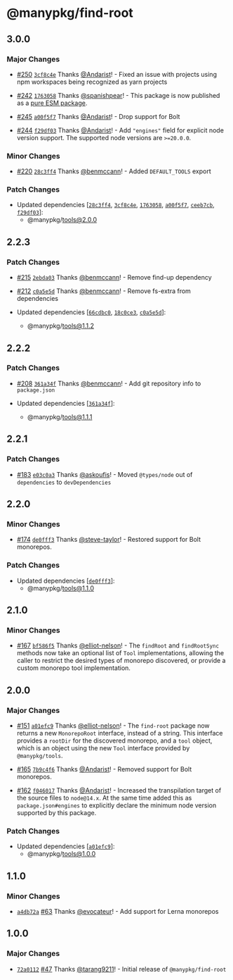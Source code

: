 # @manypkg/find-root

## 3.0.0

### Major Changes

- [#250](https://github.com/Thinkmill/manypkg/pull/250) [`3cf8c4e`](https://github.com/Thinkmill/manypkg/commit/3cf8c4e5d49fa703df73eafd26c730491908de75) Thanks [@Andarist](https://github.com/Andarist)! - Fixed an issue with projects using npm workspaces being recognized as yarn projects

- [#242](https://github.com/Thinkmill/manypkg/pull/242) [`1763058`](https://github.com/Thinkmill/manypkg/commit/1763058f9e6a1e85e5720656301d18ca10bda426) Thanks [@spanishpear](https://github.com/spanishpear)! - This package is now published as a [pure ESM package](https://gist.github.com/sindresorhus/a39789f98801d908bbc7ff3ecc99d99c).

- [#245](https://github.com/Thinkmill/manypkg/pull/245) [`a00f5f7`](https://github.com/Thinkmill/manypkg/commit/a00f5f7179cbe0ba60d7d8e0c47c512b67712da2) Thanks [@Andarist](https://github.com/Andarist)! - Drop support for Bolt

- [#244](https://github.com/Thinkmill/manypkg/pull/244) [`f29df03`](https://github.com/Thinkmill/manypkg/commit/f29df03867a909c644e4838d62997427aeadc079) Thanks [@Andarist](https://github.com/Andarist)! - Add `"engines"` field for explicit node version support. The supported node versions are `>=20.0.0`.

### Minor Changes

- [#220](https://github.com/Thinkmill/manypkg/pull/220) [`28c3ff4`](https://github.com/Thinkmill/manypkg/commit/28c3ff4bd091565f480e00f407c3f4ebea3536a5) Thanks [@benmccann](https://github.com/benmccann)! - Added `DEFAULT_TOOLS` export

### Patch Changes

- Updated dependencies [[`28c3ff4`](https://github.com/Thinkmill/manypkg/commit/28c3ff4bd091565f480e00f407c3f4ebea3536a5), [`3cf8c4e`](https://github.com/Thinkmill/manypkg/commit/3cf8c4e5d49fa703df73eafd26c730491908de75), [`1763058`](https://github.com/Thinkmill/manypkg/commit/1763058f9e6a1e85e5720656301d18ca10bda426), [`a00f5f7`](https://github.com/Thinkmill/manypkg/commit/a00f5f7179cbe0ba60d7d8e0c47c512b67712da2), [`ceeb7cb`](https://github.com/Thinkmill/manypkg/commit/ceeb7cb634cccdbad57ae830823c96f2d5674ca3), [`f29df03`](https://github.com/Thinkmill/manypkg/commit/f29df03867a909c644e4838d62997427aeadc079)]:
  - @manypkg/tools@2.0.0

## 2.2.3

### Patch Changes

- [#215](https://github.com/Thinkmill/manypkg/pull/215) [`2ebda03`](https://github.com/Thinkmill/manypkg/commit/2ebda036b38d9111ef49085944972659f7c620a5) Thanks [@benmccann](https://github.com/benmccann)! - Remove find-up dependency

- [#212](https://github.com/Thinkmill/manypkg/pull/212) [`c0a5e5d`](https://github.com/Thinkmill/manypkg/commit/c0a5e5dcd096898fa1c196d9bbe19587055e2924) Thanks [@benmccann](https://github.com/benmccann)! - Remove fs-extra from dependencies

- Updated dependencies [[`66cdbc0`](https://github.com/Thinkmill/manypkg/commit/66cdbc0ab4f493351724b05189dc89d51d4dadf6), [`18c0ce3`](https://github.com/Thinkmill/manypkg/commit/18c0ce3667192e5128d8962267aff7e61cce23a4), [`c0a5e5d`](https://github.com/Thinkmill/manypkg/commit/c0a5e5dcd096898fa1c196d9bbe19587055e2924)]:
  - @manypkg/tools@1.1.2

## 2.2.2

### Patch Changes

- [#208](https://github.com/Thinkmill/manypkg/pull/208) [`361a34f`](https://github.com/Thinkmill/manypkg/commit/361a34faac94f7a954bbe00321647fc99ae76c17) Thanks [@benmccann](https://github.com/benmccann)! - Add git repository info to `package.json`

- Updated dependencies [[`361a34f`](https://github.com/Thinkmill/manypkg/commit/361a34faac94f7a954bbe00321647fc99ae76c17)]:
  - @manypkg/tools@1.1.1

## 2.2.1

### Patch Changes

- [#183](https://github.com/Thinkmill/manypkg/pull/183) [`e03c0a3`](https://github.com/Thinkmill/manypkg/commit/e03c0a3bca83d6104ca4671703986996be2b829f) Thanks [@askoufis](https://github.com/askoufis)! - Moved `@types/node` out of `dependencies` to `devDependencies`

## 2.2.0

### Minor Changes

- [#174](https://github.com/Thinkmill/manypkg/pull/174) [`de0fff3`](https://github.com/Thinkmill/manypkg/commit/de0fff37af9e6dc21b75b7115381483c1e85b8a7) Thanks [@steve-taylor](https://github.com/steve-taylor)! - Restored support for Bolt monorepos.

### Patch Changes

- Updated dependencies [[`de0fff3`](https://github.com/Thinkmill/manypkg/commit/de0fff37af9e6dc21b75b7115381483c1e85b8a7)]:
  - @manypkg/tools@1.1.0

## 2.1.0

### Minor Changes

- [#167](https://github.com/Thinkmill/manypkg/pull/167) [`bf586f5`](https://github.com/Thinkmill/manypkg/commit/bf586f56f14f213ac7d3e4c1ee85ef8456872c3c) Thanks [@elliot-nelson](https://github.com/elliot-nelson)! - The `findRoot` and `findRootSync` methods now take an optional list of `Tool` implementations, allowing the caller to restrict the desired types of monorepo discovered, or provide a custom monorepo tool implementation.

## 2.0.0

### Major Changes

- [#151](https://github.com/Thinkmill/manypkg/pull/151) [`a01efc9`](https://github.com/Thinkmill/manypkg/commit/a01efc9c25900b7d21b6d517a2021b021f8b3922) Thanks [@elliot-nelson](https://github.com/elliot-nelson)! - The `find-root` package now returns a new `MonorepoRoot` interface, instead of a string. This interface provides a `rootDir` for the discovered monorepo, and a `tool` object, which is an object using the new `Tool` interface provided by `@manypkg/tools`.

* [#165](https://github.com/Thinkmill/manypkg/pull/165) [`7b9c4f6`](https://github.com/Thinkmill/manypkg/commit/7b9c4f6d9a73de8b3cc45af5abc8af47f6b9206c) Thanks [@Andarist](https://github.com/Andarist)! - Removed support for Bolt monorepos.

- [#162](https://github.com/Thinkmill/manypkg/pull/162) [`f046017`](https://github.com/Thinkmill/manypkg/commit/f046017af2349f0c1bbc5b25224da0ede8ddc2d6) Thanks [@Andarist](https://github.com/Andarist)! - Increased the transpilation target of the source files to `node@14.x`. At the same time added this as `package.json#engines` to explicitly declare the minimum node version supported by this package.

### Patch Changes

- Updated dependencies [[`a01efc9`](https://github.com/Thinkmill/manypkg/commit/a01efc9c25900b7d21b6d517a2021b021f8b3922)]:
  - @manypkg/tools@1.0.0

## 1.1.0

### Minor Changes

- [`a4db72a`](https://github.com/Thinkmill/manypkg/commit/a4db72a8b272f1b642fa751639d7840f4fa3658c) [#63](https://github.com/Thinkmill/manypkg/pull/63) Thanks [@evocateur](https://github.com/evocateur)! - Add support for Lerna monorepos

## 1.0.0

### Major Changes

- [`72a0112`](https://github.com/Thinkmill/manypkg/commit/72a01127a5804cc8b881ab1a67e83a6149944ade) [#47](https://github.com/Thinkmill/manypkg/pull/47) Thanks [@tarang9211](https://github.com/tarang9211)! - Initial release of `@manypkg/find-root`

